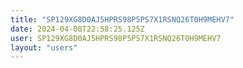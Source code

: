 ```yaml
---
title: "SP129XG8D0AJ5HPRS98P5PS7X1RSNQ26T0H9MEHV7"
date: 2024-04-08T22:58:25.125Z
user: SP129XG8D0AJ5HPRS98P5PS7X1RSNQ26T0H9MEHV7
layout: "users"
---
```

    